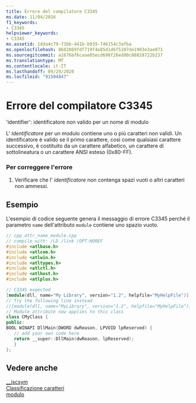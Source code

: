 ```yaml
---
title: Errore del compilatore C3345
ms.date: 11/04/2016
f1_keywords:
- C3345
helpviewer_keywords:
- C3345
ms.assetid: 1dda4c79-73bb-441b-b939-746154c3afba
ms.openlocfilehash: 8682069fdf719f4e85d1d6f5107de1903e3ae071
ms.sourcegitcommit: a1676bf6caae05ecd698f26ed80c08828722b237
ms.translationtype: MT
ms.contentlocale: it-IT
ms.lasthandoff: 09/29/2020
ms.locfileid: "91504847"
---
```

# <a name="compiler-error-c3345"></a>Errore del compilatore C3345

'identifier': identificatore non valido per un nome di modulo

L' *identificatore* per un modulo contiene uno o più caratteri non validi. Un identificatore è valido se il primo carattere, così come qualsiasi carattere successivo, è costituito da un carattere alfabetico, un carattere di sottolineatura o un carattere ANSI esteso (0x80-FF).

### <a name="to-correct-this-error"></a>Per correggere l'errore

1. Verificare che l' *identificatore* non contenga spazi vuoti o altri caratteri non ammessi.

## <a name="example"></a>Esempio

L'esempio di codice seguente genera il messaggio di errore C3345 perché il parametro `name` dell'attributo `module` contiene uno spazio vuoto.

```cpp
// cpp_attr_name_module.cpp
// compile with: /LD /link /OPT:NOREF
#include <atlbase.h>
#include <atlcom.h>
#include <atlwin.h>
#include <atltypes.h>
#include <atlctl.h>
#include <atlhost.h>
#include <atlplus.h>

// C3345 expected
[module(dll, name="My Library", version="1.2", helpfile="MyHelpFile")]
// Try the following line instead
//[module(dll, name="MyLibrary", version="1.2", helpfile="MyHelpFile")]
// Module attribute now applies to this class
class CMyClass {
public:
BOOL WINAPI DllMain(DWORD dwReason, LPVOID lpReserved) {
   // add your own code here
   return __super::DllMain(dwReason, lpReserved);
   }
};
```

## <a name="see-also"></a>Vedere anche

[__iscsym](../../c-runtime-library/reference/iscsym-functions.md)<br/>
[Classificazione caratteri](../../c-runtime-library/character-classification.md)<br/>
[modulo](../../windows/attributes/module-cpp.md)
